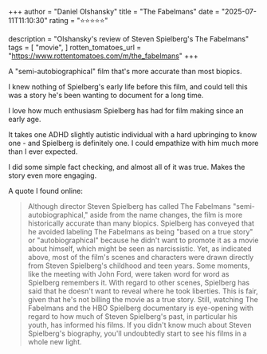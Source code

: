 +++
author = "Daniel Olshansky"
title = "The Fabelmans"
date = "2025-07-11T11:10:30"
rating = "⭐⭐⭐⭐⭐"

description = "Olshansky's review of Steven Spielberg's The Fabelmans"
tags = [
    "movie",
]
rotten_tomatoes_url = "https://www.rottentomatoes.com/m/the_fabelmans"
+++

A "semi-autobiographical" film that's more accurate than most biopics.

I knew nothing of Spielberg's early life before this film, and could tell this was a story he's been wanting to document for a long time.

I love how much enthusiasm Spielberg has had for film making since an early age.

It takes one ADHD slightly autistic individual with a hard upbringing to know one - and Spielberg is definitely one. I could empathize with him much more than I ever expected.

I did some simple fact checking, and almost all of it was true. Makes the story even more engaging.

A quote I found online:

> Although director Steven Spielberg has called The Fabelmans "semi-autobiographical," aside from the name changes, the film is more historically accurate than many biopics. Spielberg has conveyed that he avoided labeling The Fabelmans as being "based on a true story" or "autobiographical" because he didn't want to promote it as a movie about himself, which might be seen as narcissistic.
> Yet, as indicated above, most of the film's scenes and characters were drawn directly from Steven Spielberg's childhood and teen years. Some moments, like the meeting with John Ford, were taken word for word as Spielberg remembers it. With regard to other scenes, Spielberg has said that he doesn't want to reveal where he took liberties. This is fair, given that he's not billing the movie as a true story. Still, watching The Fabelmans and the HBO Spielberg documentary is eye-opening with regard to how much of Steven Spielberg's past, in particular his youth, has informed his films. If you didn't know much about Steven Spielberg's biography, you'll undoubtedly start to see his films in a whole new light.
